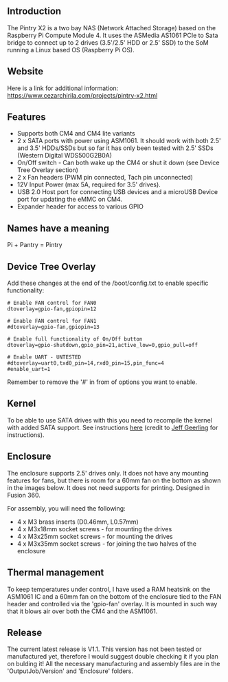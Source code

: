 ## Introduction
The Pintry X2 is a two bay NAS (Network Attached Storage) based on the Raspberry Pi Compute Module 4. It uses the ASMedia AS1061 PCIe to Sata bridge to connect up to 2 drives (3.5'/2.5' HDD or 2.5' SSD) to the SoM running a Linux based OS (Raspberry Pi OS).

## Website
Here is a link for additional information: https://www.cezarchirila.com/projects/pintry-x2.html

## Features
* Supports both CM4 and CM4 lite variants
* 2 x SATA ports with power using ASM1061. It should work with both 2.5' and 3.5' HDDs/SSDs but so far it has only been tested with 2.5' SSDs (Western Digital WDS500G2B0A)
* On/Off switch - Can both wake up the CM4 or shut it down (see Device Tree Overlay section) 
* 2 x Fan headers (PWM pin connected, Tach pin unconnected)
* 12V Input Power (max 5A, required for 3.5' drives). 
* USB 2.0 Host port for connecting USB devices and a microUSB Device port for updating the eMMC on CM4. 
* Expander header for access to various GPIO

## Names have a meaning
Pi + Pantry = Pintry

## Device Tree Overlay
Add these changes at the end of the /boot/config.txt to enable specific functionality:
```
# Enable FAN control for FAN0
dtoverlay=gpio-fan,gpiopin=12

# Enable FAN control for FAN1
#dtoverlay=gpio-fan,gpiopin=13

# Enable full functionality of On/Off button
dtoverlay=gpio-shutdown,gpio_pin=21,active_low=0,gpio_pull=off

# Enable UART - UNTESTED
#dtoverlay=uart0,txd0_pin=14,rxd0_pin=15,pin_func=4
#enable_uart=1  
```
Remember to remove the '#' in from of options you want to enable. 

## Kernel
To be able to use SATA drives with this you need to recompile the kernel with added SATA support. See instructions [here](https://github.com/geerlingguy/raspberry-pi-pcie-devices/issues/1#issuecomment-717578358) (credit to [Jeff Geerling](github.com/geerlingguy) for instructions).

## Enclosure
The enclosure supports 2.5' drives only. It does not have any mounting features for fans, but there is room for a 60mm fan on the bottom as shown in the images below. It does not need supports for printing. Designed in Fusion 360.

For assembly, you will need the following:
* 4 x M3 brass inserts (D0.46mm, L0.57mm)
* 4 x M3x18mm socket screws - for mounting the drives 
* 4 x M3x25mm socket screws - for mounting the drives
* 4 x M3x35mm socket screws - for joining the two halves of the enclosure

## Thermal management
To keep temperatures under control, I have used a RAM heatsink on the ASM1061 IC and a 60mm fan on the bottom of the enclosure tied to the FAN header and controlled via the 'gpio-fan' overlay. It is mounted in such way that it blows air over both the CM4 and the ASM1061.  

## Release
The current latest release is V1.1. This version has not been tested or manufactured yet, therefore I would suggest double checking it if you plan on bulding it!
All the necessary manufacturing and assembly files are in the 'OutputJob/Version' and 'Enclosure' folders.
